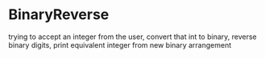 # BinaryReverse
trying to accept an integer from the user, convert that int to binary, reverse binary digits, print equivalent integer from new binary arrangement
